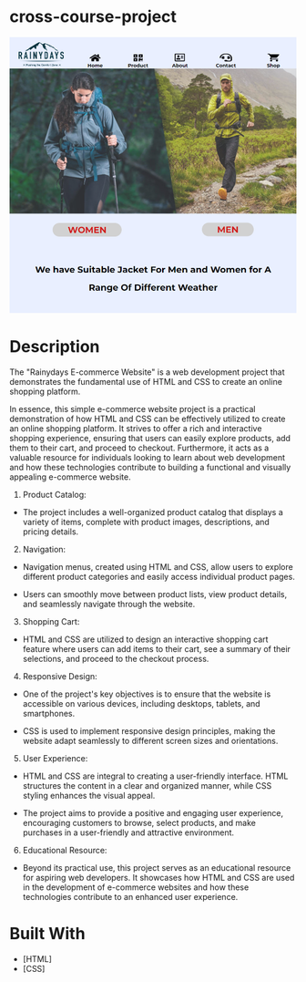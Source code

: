 # cross-course-project

![image](/Images/cross-course-project.png)

# Description

The "Rainydays E-commerce Website" is a web development project that demonstrates the fundamental use of HTML and CSS to create an online shopping platform.

In essence, this simple e-commerce website project is a practical demonstration of how HTML and CSS can be effectively utilized to create an online shopping platform. It strives to offer a rich and interactive shopping experience, ensuring that users can easily explore products, add them to their cart, and proceed to checkout. Furthermore, it acts as a valuable resource for individuals looking to learn about web development and how these technologies contribute to building a functional and visually appealing e-commerce website.

1. Product Catalog:

- The project includes a well-organized product catalog that displays a variety of items, complete with product images, descriptions, and pricing details.

2. Navigation:

- Navigation menus, created using HTML and CSS, allow users to explore different product categories and easily access individual product pages.

- Users can smoothly move between product lists, view product details, and seamlessly navigate through the website.

3. Shopping Cart:

- HTML and CSS are utilized to design an interactive shopping cart feature where users can add items to their cart, see a summary of their selections, and proceed to the checkout process.

4. Responsive Design:

- One of the project's key objectives is to ensure that the website is accessible on various devices, including desktops, tablets, and smartphones.

- CSS is used to implement responsive design principles, making the website adapt seamlessly to different screen sizes and orientations.

5. User Experience:

- HTML and CSS are integral to creating a user-friendly interface. HTML structures the content in a clear and organized manner, while CSS styling enhances the visual appeal.

- The project aims to provide a positive and engaging user experience, encouraging customers to browse, select products, and make purchases in a user-friendly and attractive environment.

6. Educational Resource:

- Beyond its practical use, this project serves as an educational resource for aspiring web developers. It showcases how HTML and CSS are used in the development of e-commerce websites and how these technologies contribute to an enhanced user experience.

# Built With

- [HTML]
- [CSS]
